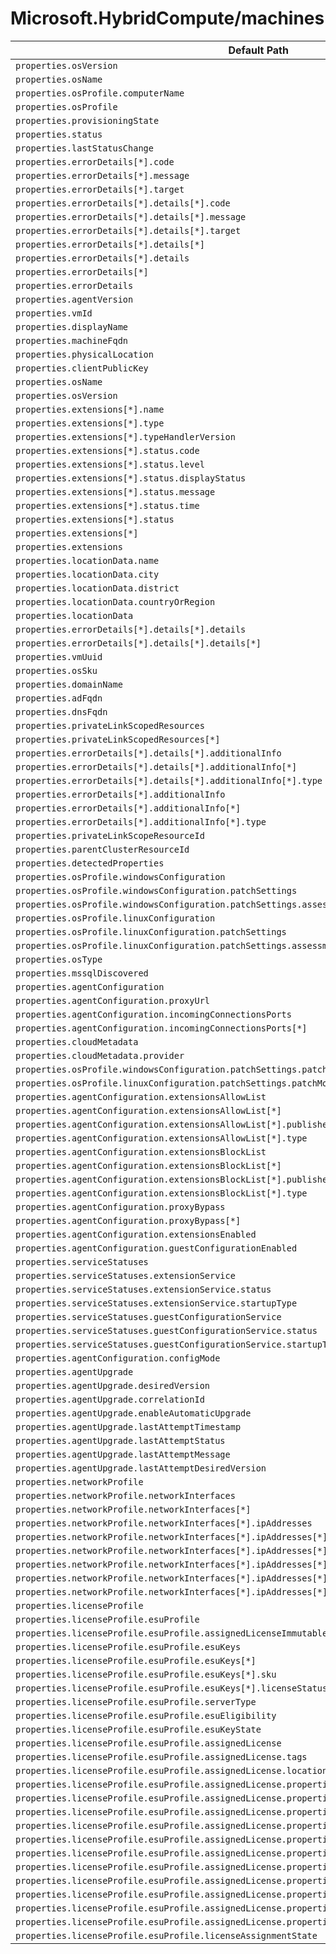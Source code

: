 # Microsoft.HybridCompute/machines

| Default Path | Alias |
|---|---|
| `properties.osVersion` | `Microsoft.HybridCompute/imageSKU` |
| `properties.osName` | `Microsoft.HybridCompute/imageOffer` |
| `properties.osProfile.computerName` | `Microsoft.HybridCompute/machines/osProfile.computerName` |
| `properties.osProfile` | `Microsoft.HybridCompute/machines/osProfile` |
| `properties.provisioningState` | `Microsoft.HybridCompute/machines/provisioningState` |
| `properties.status` | `Microsoft.HybridCompute/machines/status` |
| `properties.lastStatusChange` | `Microsoft.HybridCompute/machines/lastStatusChange` |
| `properties.errorDetails[*].code` | `Microsoft.HybridCompute/machines/errorDetails[*].code` |
| `properties.errorDetails[*].message` | `Microsoft.HybridCompute/machines/errorDetails[*].message` |
| `properties.errorDetails[*].target` | `Microsoft.HybridCompute/machines/errorDetails[*].target` |
| `properties.errorDetails[*].details[*].code` | `Microsoft.HybridCompute/machines/errorDetails[*].details[*].code` |
| `properties.errorDetails[*].details[*].message` | `Microsoft.HybridCompute/machines/errorDetails[*].details[*].message` |
| `properties.errorDetails[*].details[*].target` | `Microsoft.HybridCompute/machines/errorDetails[*].details[*].target` |
| `properties.errorDetails[*].details[*]` | `Microsoft.HybridCompute/machines/errorDetails[*].details[*]` |
| `properties.errorDetails[*].details` | `Microsoft.HybridCompute/machines/errorDetails[*].details` |
| `properties.errorDetails[*]` | `Microsoft.HybridCompute/machines/errorDetails[*]` |
| `properties.errorDetails` | `Microsoft.HybridCompute/machines/errorDetails` |
| `properties.agentVersion` | `Microsoft.HybridCompute/machines/agentVersion` |
| `properties.vmId` | `Microsoft.HybridCompute/machines/vmId` |
| `properties.displayName` | `Microsoft.HybridCompute/machines/displayName` |
| `properties.machineFqdn` | `Microsoft.HybridCompute/machines/machineFqdn` |
| `properties.physicalLocation` | `Microsoft.HybridCompute/machines/physicalLocation` |
| `properties.clientPublicKey` | `Microsoft.HybridCompute/machines/clientPublicKey` |
| `properties.osName` | `Microsoft.HybridCompute/machines/osName` |
| `properties.osVersion` | `Microsoft.HybridCompute/machines/osVersion` |
| `properties.extensions[*].name` | `Microsoft.HybridCompute/machines/extensions[*].name` |
| `properties.extensions[*].type` | `Microsoft.HybridCompute/machines/extensions[*].type` |
| `properties.extensions[*].typeHandlerVersion` | `Microsoft.HybridCompute/machines/extensions[*].typeHandlerVersion` |
| `properties.extensions[*].status.code` | `Microsoft.HybridCompute/machines/extensions[*].status.code` |
| `properties.extensions[*].status.level` | `Microsoft.HybridCompute/machines/extensions[*].status.level` |
| `properties.extensions[*].status.displayStatus` | `Microsoft.HybridCompute/machines/extensions[*].status.displayStatus` |
| `properties.extensions[*].status.message` | `Microsoft.HybridCompute/machines/extensions[*].status.message` |
| `properties.extensions[*].status.time` | `Microsoft.HybridCompute/machines/extensions[*].status.time` |
| `properties.extensions[*].status` | `Microsoft.HybridCompute/machines/extensions[*].status` |
| `properties.extensions[*]` | `Microsoft.HybridCompute/machines/extensions[*]` |
| `properties.extensions` | `Microsoft.HybridCompute/machines/extensions` |
| `properties.locationData.name` | `Microsoft.HybridCompute/machines/locationData.name` |
| `properties.locationData.city` | `Microsoft.HybridCompute/machines/locationData.city` |
| `properties.locationData.district` | `Microsoft.HybridCompute/machines/locationData.district` |
| `properties.locationData.countryOrRegion` | `Microsoft.HybridCompute/machines/locationData.countryOrRegion` |
| `properties.locationData` | `Microsoft.HybridCompute/machines/locationData` |
| `properties.errorDetails[*].details[*].details` | `Microsoft.HybridCompute/machines/errorDetails[*].details[*].details` |
| `properties.errorDetails[*].details[*].details[*]` | `Microsoft.HybridCompute/machines/errorDetails[*].details[*].details[*]` |
| `properties.vmUuid` | `Microsoft.HybridCompute/machines/vmUuid` |
| `properties.osSku` | `Microsoft.HybridCompute/machines/osSku` |
| `properties.domainName` | `Microsoft.HybridCompute/machines/domainName` |
| `properties.adFqdn` | `Microsoft.HybridCompute/machines/adFqdn` |
| `properties.dnsFqdn` | `Microsoft.HybridCompute/machines/dnsFqdn` |
| `properties.privateLinkScopedResources` | `Microsoft.HybridCompute/machines/privateLinkScopedResources` |
| `properties.privateLinkScopedResources[*]` | `Microsoft.HybridCompute/machines/privateLinkScopedResources[*]` |
| `properties.errorDetails[*].details[*].additionalInfo` | `Microsoft.HybridCompute/machines/errorDetails[*].details[*].additionalInfo` |
| `properties.errorDetails[*].details[*].additionalInfo[*]` | `Microsoft.HybridCompute/machines/errorDetails[*].details[*].additionalInfo[*]` |
| `properties.errorDetails[*].details[*].additionalInfo[*].type` | `Microsoft.HybridCompute/machines/errorDetails[*].details[*].additionalInfo[*].type` |
| `properties.errorDetails[*].additionalInfo` | `Microsoft.HybridCompute/machines/errorDetails[*].additionalInfo` |
| `properties.errorDetails[*].additionalInfo[*]` | `Microsoft.HybridCompute/machines/errorDetails[*].additionalInfo[*]` |
| `properties.errorDetails[*].additionalInfo[*].type` | `Microsoft.HybridCompute/machines/errorDetails[*].additionalInfo[*].type` |
| `properties.privateLinkScopeResourceId` | `Microsoft.HybridCompute/machines/privateLinkScopeResourceId` |
| `properties.parentClusterResourceId` | `Microsoft.HybridCompute/machines/parentClusterResourceId` |
| `properties.detectedProperties` | `Microsoft.HybridCompute/machines/detectedProperties` |
| `properties.osProfile.windowsConfiguration` | `Microsoft.HybridCompute/machines/osProfile.windowsConfiguration` |
| `properties.osProfile.windowsConfiguration.patchSettings` | `Microsoft.HybridCompute/machines/osProfile.windowsConfiguration.patchSettings` |
| `properties.osProfile.windowsConfiguration.patchSettings.assessmentMode` | `Microsoft.HybridCompute/machines/osProfile.windowsConfiguration.patchSettings.assessmentMode` |
| `properties.osProfile.linuxConfiguration` | `Microsoft.HybridCompute/machines/osProfile.linuxConfiguration` |
| `properties.osProfile.linuxConfiguration.patchSettings` | `Microsoft.HybridCompute/machines/osProfile.linuxConfiguration.patchSettings` |
| `properties.osProfile.linuxConfiguration.patchSettings.assessmentMode` | `Microsoft.HybridCompute/machines/osProfile.linuxConfiguration.patchSettings.assessmentMode` |
| `properties.osType` | `Microsoft.HybridCompute/machines/osType` |
| `properties.mssqlDiscovered` | `Microsoft.HybridCompute/machines/mssqlDiscovered` |
| `properties.agentConfiguration` | `Microsoft.HybridCompute/machines/agentConfiguration` |
| `properties.agentConfiguration.proxyUrl` | `Microsoft.HybridCompute/machines/agentConfiguration.proxyUrl` |
| `properties.agentConfiguration.incomingConnectionsPorts` | `Microsoft.HybridCompute/machines/agentConfiguration.incomingConnectionsPorts` |
| `properties.agentConfiguration.incomingConnectionsPorts[*]` | `Microsoft.HybridCompute/machines/agentConfiguration.incomingConnectionsPorts[*]` |
| `properties.cloudMetadata` | `Microsoft.HybridCompute/machines/cloudMetadata` |
| `properties.cloudMetadata.provider` | `Microsoft.HybridCompute/machines/cloudMetadata.provider` |
| `properties.osProfile.windowsConfiguration.patchSettings.patchMode` | `Microsoft.HybridCompute/machines/osProfile.windowsConfiguration.patchSettings.patchMode` |
| `properties.osProfile.linuxConfiguration.patchSettings.patchMode` | `Microsoft.HybridCompute/machines/osProfile.linuxConfiguration.patchSettings.patchMode` |
| `properties.agentConfiguration.extensionsAllowList` | `Microsoft.HybridCompute/machines/agentConfiguration.extensionsAllowList` |
| `properties.agentConfiguration.extensionsAllowList[*]` | `Microsoft.HybridCompute/machines/agentConfiguration.extensionsAllowList[*]` |
| `properties.agentConfiguration.extensionsAllowList[*].publisher` | `Microsoft.HybridCompute/machines/agentConfiguration.extensionsAllowList[*].publisher` |
| `properties.agentConfiguration.extensionsAllowList[*].type` | `Microsoft.HybridCompute/machines/agentConfiguration.extensionsAllowList[*].type` |
| `properties.agentConfiguration.extensionsBlockList` | `Microsoft.HybridCompute/machines/agentConfiguration.extensionsBlockList` |
| `properties.agentConfiguration.extensionsBlockList[*]` | `Microsoft.HybridCompute/machines/agentConfiguration.extensionsBlockList[*]` |
| `properties.agentConfiguration.extensionsBlockList[*].publisher` | `Microsoft.HybridCompute/machines/agentConfiguration.extensionsBlockList[*].publisher` |
| `properties.agentConfiguration.extensionsBlockList[*].type` | `Microsoft.HybridCompute/machines/agentConfiguration.extensionsBlockList[*].type` |
| `properties.agentConfiguration.proxyBypass` | `Microsoft.HybridCompute/machines/agentConfiguration.proxyBypass` |
| `properties.agentConfiguration.proxyBypass[*]` | `Microsoft.HybridCompute/machines/agentConfiguration.proxyBypass[*]` |
| `properties.agentConfiguration.extensionsEnabled` | `Microsoft.HybridCompute/machines/agentConfiguration.extensionsEnabled` |
| `properties.agentConfiguration.guestConfigurationEnabled` | `Microsoft.HybridCompute/machines/agentConfiguration.guestConfigurationEnabled` |
| `properties.serviceStatuses` | `Microsoft.HybridCompute/machines/serviceStatuses` |
| `properties.serviceStatuses.extensionService` | `Microsoft.HybridCompute/machines/serviceStatuses.extensionService` |
| `properties.serviceStatuses.extensionService.status` | `Microsoft.HybridCompute/machines/serviceStatuses.extensionService.status` |
| `properties.serviceStatuses.extensionService.startupType` | `Microsoft.HybridCompute/machines/serviceStatuses.extensionService.startupType` |
| `properties.serviceStatuses.guestConfigurationService` | `Microsoft.HybridCompute/machines/serviceStatuses.guestConfigurationService` |
| `properties.serviceStatuses.guestConfigurationService.status` | `Microsoft.HybridCompute/machines/serviceStatuses.guestConfigurationService.status` |
| `properties.serviceStatuses.guestConfigurationService.startupType` | `Microsoft.HybridCompute/machines/serviceStatuses.guestConfigurationService.startupType` |
| `properties.agentConfiguration.configMode` | `Microsoft.HybridCompute/machines/agentConfiguration.configMode` |
| `properties.agentUpgrade` | `Microsoft.HybridCompute/machines/agentUpgrade` |
| `properties.agentUpgrade.desiredVersion` | `Microsoft.HybridCompute/machines/agentUpgrade.desiredVersion` |
| `properties.agentUpgrade.correlationId` | `Microsoft.HybridCompute/machines/agentUpgrade.correlationId` |
| `properties.agentUpgrade.enableAutomaticUpgrade` | `Microsoft.HybridCompute/machines/agentUpgrade.enableAutomaticUpgrade` |
| `properties.agentUpgrade.lastAttemptTimestamp` | `Microsoft.HybridCompute/machines/agentUpgrade.lastAttemptTimestamp` |
| `properties.agentUpgrade.lastAttemptStatus` | `Microsoft.HybridCompute/machines/agentUpgrade.lastAttemptStatus` |
| `properties.agentUpgrade.lastAttemptMessage` | `Microsoft.HybridCompute/machines/agentUpgrade.lastAttemptMessage` |
| `properties.agentUpgrade.lastAttemptDesiredVersion` | `Microsoft.HybridCompute/machines/agentUpgrade.lastAttemptDesiredVersion` |
| `properties.networkProfile` | `Microsoft.HybridCompute/machines/networkProfile` |
| `properties.networkProfile.networkInterfaces` | `Microsoft.HybridCompute/machines/networkProfile.networkInterfaces` |
| `properties.networkProfile.networkInterfaces[*]` | `Microsoft.HybridCompute/machines/networkProfile.networkInterfaces[*]` |
| `properties.networkProfile.networkInterfaces[*].ipAddresses` | `Microsoft.HybridCompute/machines/networkProfile.networkInterfaces[*].ipAddresses` |
| `properties.networkProfile.networkInterfaces[*].ipAddresses[*]` | `Microsoft.HybridCompute/machines/networkProfile.networkInterfaces[*].ipAddresses[*]` |
| `properties.networkProfile.networkInterfaces[*].ipAddresses[*].address` | `Microsoft.HybridCompute/machines/networkProfile.networkInterfaces[*].ipAddresses[*].address` |
| `properties.networkProfile.networkInterfaces[*].ipAddresses[*].ipAddressVersion` | `Microsoft.HybridCompute/machines/networkProfile.networkInterfaces[*].ipAddresses[*].ipAddressVersion` |
| `properties.networkProfile.networkInterfaces[*].ipAddresses[*].subnet` | `Microsoft.HybridCompute/machines/networkProfile.networkInterfaces[*].ipAddresses[*].subnet` |
| `properties.networkProfile.networkInterfaces[*].ipAddresses[*].subnet.addressPrefix` | `Microsoft.HybridCompute/machines/networkProfile.networkInterfaces[*].ipAddresses[*].subnet.addressPrefix` |
| `properties.licenseProfile` | `Microsoft.HybridCompute/machines/licenseProfile` |
| `properties.licenseProfile.esuProfile` | `Microsoft.HybridCompute/machines/licenseProfile.esuProfile` |
| `properties.licenseProfile.esuProfile.assignedLicenseImmutableId` | `Microsoft.HybridCompute/machines/licenseProfile.esuProfile.assignedLicenseImmutableId` |
| `properties.licenseProfile.esuProfile.esuKeys` | `Microsoft.HybridCompute/machines/licenseProfile.esuProfile.esuKeys` |
| `properties.licenseProfile.esuProfile.esuKeys[*]` | `Microsoft.HybridCompute/machines/licenseProfile.esuProfile.esuKeys[*]` |
| `properties.licenseProfile.esuProfile.esuKeys[*].sku` | `Microsoft.HybridCompute/machines/licenseProfile.esuProfile.esuKeys[*].sku` |
| `properties.licenseProfile.esuProfile.esuKeys[*].licenseStatus` | `Microsoft.HybridCompute/machines/licenseProfile.esuProfile.esuKeys[*].licenseStatus` |
| `properties.licenseProfile.esuProfile.serverType` | `Microsoft.HybridCompute/machines/licenseProfile.esuProfile.serverType` |
| `properties.licenseProfile.esuProfile.esuEligibility` | `Microsoft.HybridCompute/machines/licenseProfile.esuProfile.esuEligibility` |
| `properties.licenseProfile.esuProfile.esuKeyState` | `Microsoft.HybridCompute/machines/licenseProfile.esuProfile.esuKeyState` |
| `properties.licenseProfile.esuProfile.assignedLicense` | `Microsoft.HybridCompute/machines/licenseProfile.esuProfile.assignedLicense` |
| `properties.licenseProfile.esuProfile.assignedLicense.tags` | `Microsoft.HybridCompute/machines/licenseProfile.esuProfile.assignedLicense.tags` |
| `properties.licenseProfile.esuProfile.assignedLicense.location` | `Microsoft.HybridCompute/machines/licenseProfile.esuProfile.assignedLicense.location` |
| `properties.licenseProfile.esuProfile.assignedLicense.properties.provisioningState` | `Microsoft.HybridCompute/machines/licenseProfile.esuProfile.assignedLicense.provisioningState` |
| `properties.licenseProfile.esuProfile.assignedLicense.properties.tenantId` | `Microsoft.HybridCompute/machines/licenseProfile.esuProfile.assignedLicense.tenantId` |
| `properties.licenseProfile.esuProfile.assignedLicense.properties.licenseType` | `Microsoft.HybridCompute/machines/licenseProfile.esuProfile.assignedLicense.licenseType` |
| `properties.licenseProfile.esuProfile.assignedLicense.properties.licenseDetails` | `Microsoft.HybridCompute/machines/licenseProfile.esuProfile.assignedLicense.licenseDetails` |
| `properties.licenseProfile.esuProfile.assignedLicense.properties.licenseDetails.state` | `Microsoft.HybridCompute/machines/licenseProfile.esuProfile.assignedLicense.licenseDetails.state` |
| `properties.licenseProfile.esuProfile.assignedLicense.properties.licenseDetails.target` | `Microsoft.HybridCompute/machines/licenseProfile.esuProfile.assignedLicense.licenseDetails.target` |
| `properties.licenseProfile.esuProfile.assignedLicense.properties.licenseDetails.edition` | `Microsoft.HybridCompute/machines/licenseProfile.esuProfile.assignedLicense.licenseDetails.edition` |
| `properties.licenseProfile.esuProfile.assignedLicense.properties.licenseDetails.type` | `Microsoft.HybridCompute/machines/licenseProfile.esuProfile.assignedLicense.licenseDetails.type` |
| `properties.licenseProfile.esuProfile.assignedLicense.properties.licenseDetails.processors` | `Microsoft.HybridCompute/machines/licenseProfile.esuProfile.assignedLicense.licenseDetails.processors` |
| `properties.licenseProfile.esuProfile.assignedLicense.properties.licenseDetails.assignedLicenses` | `Microsoft.HybridCompute/machines/licenseProfile.esuProfile.assignedLicense.licenseDetails.assignedLicenses` |
| `properties.licenseProfile.esuProfile.assignedLicense.properties.licenseDetails.immutableId` | `Microsoft.HybridCompute/machines/licenseProfile.esuProfile.assignedLicense.licenseDetails.immutableId` |
| `properties.licenseProfile.esuProfile.licenseAssignmentState` | `Microsoft.HybridCompute/machines/licenseProfile.esuProfile.licenseAssignmentState` |

